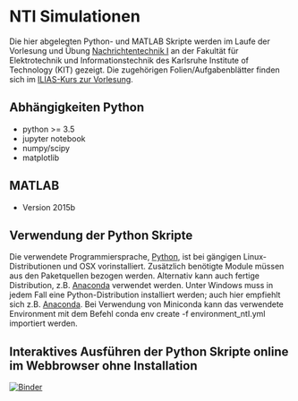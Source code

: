 NTI Simulationen
================

Die hier abgelegten Python- und MATLAB Skripte werden im Laufe der Vorlesung und Übung [Nachrichtentechnik I](http://www.cel.kit.edu/lehre_1567.php) an der Fakultät für Elektrotechnik und Informationstechnik des Karlsruhe Institute of Technology (KIT) gezeigt. Die zugehörigen Folien/Aufgabenblätter finden sich im [ILIAS-Kurs zur Vorlesung](https://ilias.studium.kit.edu/goto.php?target=crs_662790&client_id=produktiv).

Abhängigkeiten Python
---------------------
- python >= 3.5
- jupyter notebook
- numpy/scipy
- matplotlib

MATLAB
------
- Version 2015b

Verwendung der Python Skripte
-----------------------------
Die verwendete Programmiersprache, [Python](http://www.python.org), ist bei gängigen Linux-Distributionen und OSX vorinstalliert. Zusätzlich benötigte Module müssen aus den Paketquellen bezogen werden. Alternativ kann auch fertige Distribution, z.B. [Anaconda](https://www.continuum.io/why-anaconda) verwendet werden. Unter Windows muss in jedem Fall eine Python-Distribution installiert werden; auch hier empfiehlt sich z.B. [Anaconda](https://www.continuum.io/why-anaconda). Bei Verwendung von Miniconda kann das verwendete Environment mit dem Befehl conda env create -f environment_ntI.yml importiert werden. 

Interaktives Ausführen der Python Skripte online im Webbrowser ohne Installation
--------------------------------------------------------------------------------
[![Binder](http://mybinder.org/badge.svg)](http://mybinder.org/repo/kit-cel/lecture-examples)
